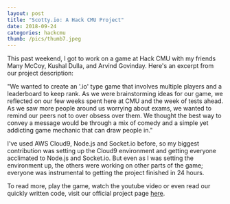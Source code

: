 ```yaml
---
layout: post
title: "Scotty.io: A Hack CMU Project"
date: 2018-09-24
categories: hackcmu
thumb: /pics/thumb7.jpeg
---
```


This past weekend, I got to work on a game at Hack CMU with my friends Many McCoy, Kushal Dulla, and Arvind Govinday. Here's an excerpt from our project description:

"We wanted to create an '.io' type game that involves multiple players and a leaderboard to keep rank. As we were brainstorming ideas for our game, we reflected on our few weeks spent here at CMU and the week of tests ahead. As we saw more people around us worrying about exams, we wanted to remind our peers not to over obsess over them. We thought the best way to convey a message would be through a mix of comedy and a simple yet addicting game mechanic that can draw people in."

I've used AWS Cloud9, Node.js and Socket.io before, so my biggest contribution was setting up the Cloud9 environment and getting everyone acclimated to Node.js and Socket.io. But even as I was setting the environment up, the others were working on other parts of the game; everyone was instrumental to getting the project finished in 24 hours.

To read more, play the game, watch the youtube video or even read our quickly written code, visit our official project page [here](https://devpost.com/software/cmellon-io).
